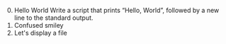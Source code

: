 0. Hello World
Write a script that prints “Hello, World”, followed by a new line to the standard output.
1. Confused smiley
2. Let's display a file
